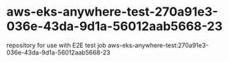 # aws-eks-anywhere-test-270a91e3-036e-43da-9d1a-56012aab5668-23
repository for use with E2E test job aws-eks-anywhere-test:270a91e3-036e-43da-9d1a-56012aab5668-23
